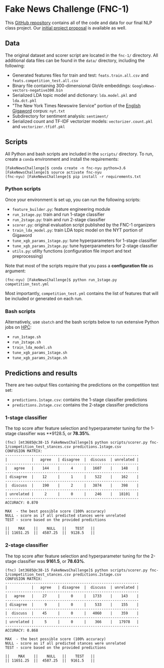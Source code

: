 # Fake News Challenge (FNC-1)

This [GitHub repository](https://github.com/NYU-FNC/FakeNewsChallenge) contains all of the code and data for our final NLP class project. Our [initial project proposal](https://github.com/NYU-FNC/FakeNewsChallenge/blob/master/PROPOSAL.md) is available as well.

## Data

The original dataset and scorer script are located in the `fnc-1/` directory. All additional data files can be found in the `data/` directory, including the following:

- Generated features files for train and test: `feats.train.all.csv` and `feats.competition_test.all.csv`
- Binary file containing 300-dimensional GloVe embeddings: `GoogleNews-vectors-negative300.bin`
- Serialized LDA topic model and dictionary: `lda.model.pkl` and `lda.dct.pkl`
- "The New York Times Newswire Service" portion of the [English Gigaword](https://catalog.ldc.upenn.edu/ldc2003t05) corpus: `nyt.txt`
- Subdirectory for sentiment analysis: `sentiment/`
- Serialized count and TF-IDF vectorizer models: `vectorizer.count.pkl` and `vectorizer.tfidf.pkl`

## Scripts

All Python and bash scripts are included in the `scripts/` directory. To run, create a `conda` environment and install the requirements:

```
[FakeNewsChallenge]$ conda create -n fnc-nyu python=3.6
[FakeNewsChallenge]$ source activate fnc-nyu
(fnc-nyu) [FakeNewsChallenge]$ pip install -r requirements.txt
```

### Python scripts

Once your environment is set up, you can run the following scripts:

- `feature_builder.py`: feature engineering module
- `run_1stage.py`: train and run 1-stage classifier
- `run_2stage.py`: train and run 2-stage classifier
- `scorer.py`: original evaluation script published by the FNC-1 organizers
- `train_lda_model.py`: train LDA topic model on the NYT portion of Gigaword
- `tune_xgb_params_1stage.py`: tune hyperparameters for 1-stage classifier
- `tune_xgb_params_2stage.py`: tune hyperparameters for 2-stage classifier
- `utils.py`: utilty functions (configuration file import and text preprocessing)

Note that most of the scripts require that you pass a **configuration file** as argument:

```
(fnc-nyu) [FakeNewsChallenge]$ python run_1stage.py competition_test.yml
```

Most importantly, `competition_test.yml` contains the list of features that will be included or generated on each run. 
### Bash scripts

Alternatively, use `sbatch` and the bash scripts below to run extensive Python jobs on [HPC](https://wikis.nyu.edu/display/NYUHPC/High+Performance+Computing+at+NYU):

- `run_1stage.sh`
- `run_2stage.sh`
- `train_lda_model.sh`
- `tune_xgb_params_1stage.sh`
- `tune_xgb_params_2stage.sh`

## Predictions and results

There are two output files containing the predictions on the competition test set:

- `predictions.1stage.csv`: contains the 1-stage classifier predictions
- `predictions.2stage.csv`: contains the 2-stage classifier predictions 

### 1-stage classifier

The top score after feature selection and hyperparameter tuning for the 1-stage classifier was **9128.5, or **78.35%**.

```
(fnc) [mt3685@c38-15 FakeNewsChallenge]$ python scripts/scorer.py fnc-1/competition_test_stances.csv predictions.1stage.csv
CONFUSION MATRIX:
-------------------------------------------------------------
|           |   agree   | disagree  |  discuss  | unrelated |
-------------------------------------------------------------
|   agree   |    144    |     4     |   1607    |    148    |
-------------------------------------------------------------
| disagree  |    12     |     1     |    522    |    162    |
-------------------------------------------------------------
|  discuss  |    190    |     2     |   3874    |    398    |
-------------------------------------------------------------
| unrelated |     2     |     0     |    246    |   18101   |
-------------------------------------------------------------
ACCURACY: 0.870

MAX  - the best possible score (100% accuracy)
NULL - score as if all predicted stances were unrelated
TEST - score based on the provided predictions

||    MAX    ||    NULL   ||    TEST   ||
|| 11651.25  ||  4587.25  ||  9128.5   ||
```

### 2-stage classifier

The top score after feature selection and hyperparameter tuning for the 2-stage classifier was **9161.5**, or **78.63%**.

```
(fnc) [mt3685@c38-15 FakeNewsChallenge]$ python scripts/scorer.py fnc-1/competition_test_stances.csv predictions.2stage.csv
CONFUSION MATRIX:
-------------------------------------------------------------
|           |   agree   | disagree  |  discuss  | unrelated |
-------------------------------------------------------------
|   agree   |    27     |     0     |   1733    |    143    |
-------------------------------------------------------------
| disagree  |     9     |     0     |    533    |    155    |
-------------------------------------------------------------
|  discuss  |    45     |     0     |   4060    |    359    |
-------------------------------------------------------------
| unrelated |     5     |     0     |    366    |   17978   |
-------------------------------------------------------------
ACCURACY: 0.868

MAX  - the best possible score (100% accuracy)
NULL - score as if all predicted stances were unrelated
TEST - score based on the provided predictions

||    MAX    ||    NULL   ||    TEST   ||
|| 11651.25  ||  4587.25  ||  9161.5   ||
```
